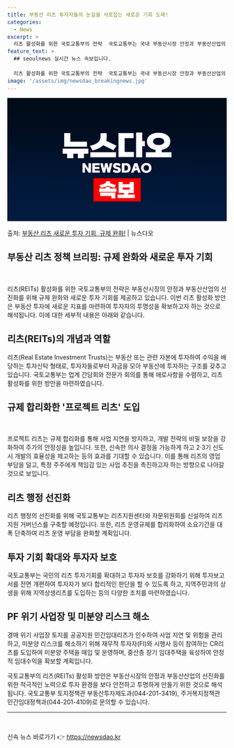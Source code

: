 ```yaml
---
title: 부동산 리츠 투자자들의 눈길을 사로잡는 새로운 기회 도래!
categories:
  - News
excerpt: >
  리츠 활성화를 위한 국토교통부의 전략  국토교통부는 국내 부동산시장 안정과 부동산산업의 선진화를 위해 리츠(…
feature_text: >
  ## seoulnews 실시간 뉴스 속보입니다.

  리츠 활성화를 위한 국토교통부의 전략  국토교통부는 국내 부동산시장 안정과 부동산산업의 선진화를 위해 리츠(…
image: '/assets/img/newsdao_breakingnews.jpg'
---
```


![뉴스다오 속보](/assets/img/newsdao_breakingnews.jpg)

<p>출처: <a href="https://newsdao.kr/4281" rel="dofollow">부동산 리츠 새로운 투자 기회, 규제 완화!</a> | 뉴스다오</p>

<h2 data-ke-size="size26">부동산 리츠 정책 브리핑: 규제 완화와 새로운 투자 기회</h2>
<p data-ke-size="size16">&nbsp;</p>

리츠(REITs) 활성화를 위한 국토교통부의 전략은 부동산시장의 안정과 부동산산업의 선진화를 위해 규제 완화와 새로운 투자 기회를 제공하고 있습니다. 이번 리츠 활성화 방안은 부동산 투자에 새로운 지표를 마련하여 투자자의 투명성을 확보하고자 하는 것으로 해석됩니다. 이에 대한 세부적 내용은 아래와 같습니다.

<h2 data-ke-size="size24">리츠(REITs)의 개념과 역할</h2>
리츠(Real Estate Investment Trusts)는 부동산 또는 관련 자본에 투자하여 수익을 배당하는 투자신탁 형태로, 투자자들로부터 자금을 모아 부동산에 투자하는 구조를 갖추고 있습니다. 국토교통부는 업계 간담회와 전문가 회의를 통해 애로사항을 수렴하고, 리츠 활성화를 위한 방안을 마련하였습니다.

<h2 data-ke-size="size24">규제 합리화한 '프로젝트 리츠' 도입</h2>
<p data-ke-size="size16">&nbsp;</p>
프로젝트 리츠는 규제 합리화를 통해 사업 지연을 방지하고, 개발 전략의 비밀 보장을 강화하여 주가의 안정성을 높입니다. 또한, 신속한 의사 결정을 가능하게 하고 2·3기 신도시 개발의 효율성을 제고하는 등의 효과를 기대할 수 있습니다. 이를 통해 리츠의 영업 부담을 덜고, 특정 주주에게 책임감 있는 사업 추진을 촉진하고자 하는 방향으로 나아갈 것으로 보입니다.

<h2 data-ke-size="size24">리츠 행정 선진화</h2>
리츠 행정의 선진화를 위해 국토교통부는 리츠지원센터와 자문위원회를 신설하여 리츠 지원 거버넌스를 구축할 예정입니다. 또한, 리츠 운영규제를 합리화하여 소요기간을 대폭 단축하여 리츠 운영 부담을 완화할 계획입니다.

<h2 data-ke-size="size24">투자 기회 확대와 투자자 보호</h2>
국토교통부는 국민의 리츠 투자기회를 확대하고 투자자 보호를 강화하기 위해 투자보고서를 전면 개편하여 투자자가 보다 합리적인 판단을 할 수 있도록 하고, 지역주민과의 상생을 위해 지역상생리츠를 도입하는 등의 다양한 조치를 마련하였습니다.

<h2 data-ke-size="size24">PF 위기 사업장 및 미분양 리스크 해소</h2>
경매 위기 사업장 토지를 공공지원 민간임대리츠가 인수하여 사업 지연 및 위험을 관리하고, 미분양 리스크를 해소하기 위해 재무적 투자자(FI)와 시행사 등이 참여하는 CR리츠를 도입하여 미분양 주택을 매입 및 운영하며, 중산층 장기 임대주택을 육성하여 안정적 임대수익을 확보할 계획입니다.

국토교통부의 리츠(REITs) 활성화 방안은 부동산시장의 안정과 부동산산업의 선진화를 위한 적극적인 노력으로 투자 환경을 보다 안전하고 투명하게 만들기 위한 것으로 해석됩니다. 국토교통부 토지정책관 부동산투자제도과(044-201-3419), 주거복지정책관 민간임대정책과(044-201-4109)로 문의할 수 있습니다.</p>

<hr>
<p data-ke-size="size16">&nbsp;</p>
<p data-ke-size="size16"></p> 

신속 뉴스 바로가기 👉 <a href="https://newsdao.kr" rel="dofollow">https://newsdao.kr</a>


